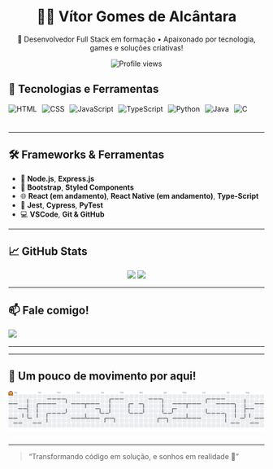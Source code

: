 <h1 align="center">👨‍💻 Vítor Gomes de Alcântara</h1>

<p align="center">
  🚀 Desenvolvedor Full Stack em formação • Apaixonado por tecnologia, games e soluções criativas!
</p>

<p align="center">
  <img src="https://komarev.com/ghpvc/?username=vitorBud&style=flat-square&color=blue" alt="Profile views" />
</p>


## 🧰 Tecnologias e Ferramentas

<div style="display: flex; gap: 10px;">
  <img src="https://cdn.jsdelivr.net/gh/devicons/devicon/icons/html5/html5-original.svg" height="40" alt="HTML" />
  <img src="https://cdn.jsdelivr.net/gh/devicons/devicon/icons/css3/css3-original.svg" height="40" alt="CSS" />
  <img src="https://cdn.jsdelivr.net/gh/devicons/devicon/icons/javascript/javascript-original.svg" height="40" alt="JavaScript" />
  <img src="https://cdn.jsdelivr.net/gh/devicons/devicon/icons/typescript/typescript-original.svg" height="40" alt="TypeScript" />
  <img src="https://cdn.jsdelivr.net/gh/devicons/devicon/icons/python/python-original.svg" height="40" alt="Python" />
  <img src="https://cdn.jsdelivr.net/gh/devicons/devicon/icons/java/java-original.svg" height="40" alt="Java" />
  <img src="https://cdn.jsdelivr.net/gh/devicons/devicon/icons/c/c-original.svg" height="40" alt="C" />
</div>

---

## 🛠️ Frameworks & Ferramentas

- 🔧 **Node.js**, **Express.js**
- 💅 **Bootstrap**, **Styled Components**
- 🌐 **React (em andamento)**, **React Native (em andamento)**, **Type-Script**
- 🧪 **Jest**, **Cypress**, **PyTest**
- 💻 **VSCode**, **Git & GitHub**

---

## 📈 GitHub Stats

<p align="center">
  <img width="45%" src="https://github-readme-stats.vercel.app/api?username=vitorBud&show_icons=true&theme=radical" />
  <img width="45%" src="https://github-readme-stats.vercel.app/api/top-langs/?username=vitorBud&layout=compact&theme=radical" />
</p>

---

## 📫 Fale comigo!

<a href="mailto:vitor.probem@gmail.com">
  <img src="https://img.shields.io/badge/-vitor.probem@gmail.com-D14836?style=for-the-badge&logo=gmail&logoColor=white" />
</a>

---



---

## 🧠 Um pouco de movimento por aqui!

<picture>
  <source media="(prefers-color-scheme: dark)" srcset="https://raw.githubusercontent.com/vitorBud/vitorBud/output/pacman-contribution-graph-dark.svg">
  <source media="(prefers-color-scheme: light)" srcset="https://raw.githubusercontent.com/vitorBud/vitorBud/output/pacman-contribution-graph.svg">
  <img alt="pacman contribution graph" src="https://raw.githubusercontent.com/vitorBud/vitorBud/output/pacman-contribution-graph.svg">
</picture>

###

---

> “Transformando código em solução, e sonhos em realidade 🚀”
